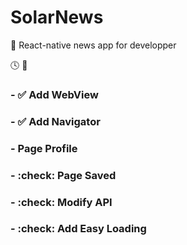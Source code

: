 # SolarNews
🐙 React-native news app for developper

:clock4: 🚀 
### - ✅ Add WebView
### - ✅ Add Navigator
### - Page Profile
### - :check: Page Saved
### - :check: Modify API
### - :check: Add Easy Loading

